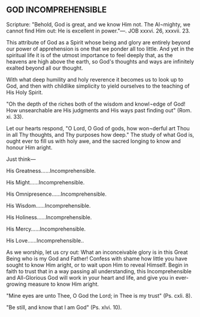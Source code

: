 ## GOD INCOMPREHENSIBLE ##

Scripture: "Behold, God is great, and we know Him not. The Al¬mighty, we cannot find Him out: He is excellent in power."—. JOB xxxvi. 26, xxxvii. 23.



This attribute of God as a Spirit whose being and glory are entirely beyond our power of apprehension is one that we ponder all too little. And yet in the spiritual life it is of the utmost importance to feel deeply that, as the heavens are high above the earth, so God's thoughts and ways are infinitely exalted beyond all our thought.

With what deep humility and holy reverence it becomes us to look up to God, and then with childlike simplicity to yield ourselves to the teaching of His Holy Spirit.

"Oh the depth of the riches both of the wisdom and knowl¬edge of God! How unsearchable are His judgments and His ways past finding out" (Rom. xi. 33).

Let our hearts respond, "O Lord, O God of gods, how won¬derful art Thou in all Thy thoughts, and Thy purposes how deep." The study of what God is, ought ever to fill us with holy awe, and the sacred longing to know and honour Him aright.

Just think—

His Greatness……Incomprehensible.

His Might……Incomprehensible.

His Omnipresence……Incomprehensible.

His Wisdom……Incomprehensible.

His Holiness……Incomprehensible.

His Mercy……Incomprehensible.

His Love……Incomprehensible..

As we worship, let us cry out: What an inconceivable glory is in this Great Being who is my God and Father! Confess with shame how little you have sought to know Him aright, or to wait upon Him to reveal Himself. Begin in faith to trust that in a way passing all understanding, this Incomprehensible and All-Glorious God will work in your heart and life, and give you in ever-growing measure to know Him aright.

"Mine eyes are unto Thee, O God the Lord; in Thee is my trust" (Ps. cxli. 8).

"Be still, and know that I am God" (Ps. xlvi. 10).

